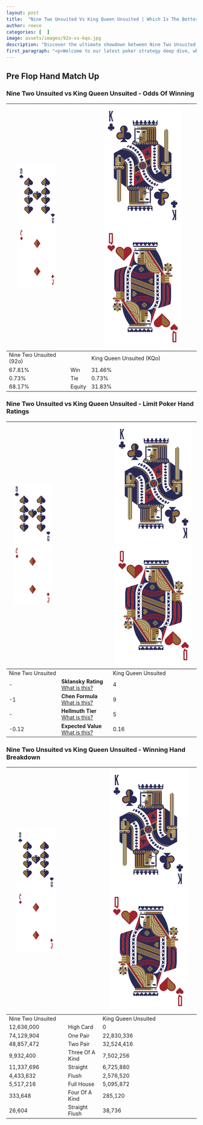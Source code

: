 ```yaml
---
layout: post
title:  "Nine Two Unsuited Vs King Queen Unsuited | Which Is The Better Hand In Poker? A Complete Guide"
author: reece
categories: [  ]
image: assets/images/92o-vs-kqo.jpg
description: "Discover the ultimate showdown between Nine Two Unsuited and King Queen Unsuited in poker! Uncover the odds, strategies, and scenarios where one hand triumphs over the other. Get ready to up your poker game with this thrilling analysis."
first_paragraph: "<p>Welcome to our latest poker strategy deep dive, where we're pitting two distinct hands against each other in a high-stakes showdown: Nine Two Unsuited vs King Queen Unsuited.</p><p>In the dynamic world of poker, every decision counts, and knowing which hand holds the upper hand is key to your success at the table.</p><p>In this article, we'll dissect these two hands, explore the scenarios where one dominates the other, and equip you with the knowledge to make strategic choices that can tip the odds in your favor.</p><p>Get ready to unravel the intriguing dynamics of these poker hands and elevate your game to new heights.</p>"
---
```




[comment]: # (sp0)

## Pre Flop Hand Match Up

<div class="table hand-ratings" markdown="1"> 



### Nine Two Unsuited vs King Queen Unsuited - Odds Of Winning


    
| ![image info](assets/images/hand1/9.png) ![image info](assets/images/hand1/2o.png) |  | ![image info](assets/images/hand2/K.png) ![image info](assets/images/hand2/Qo.png) |
| -------- | -------- | -------- |
| Nine Two Unsuited (92o) |  | King Queen Unsuited (KQo) |
| 67.81% | Win | 31.46% |
| 0.73% | Tie | 0.73% |
| 68.17% | Equity | 31.83% |




[comment]: # (sp1)



### Nine Two Unsuited vs King Queen Unsuited - Limit Poker Hand Ratings


    
| ![image info](assets/images/hand1/9.png) ![image info](assets/images/hand1/2o.png) |  | ![image info](assets/images/hand2/K.png) ![image info](assets/images/hand2/Qo.png) |
| -------- | -------- | -------- |
| Nine Two Unsuited |  | King Queen Unsuited |
| - | **Sklansky Rating** [What is this?](/sklansky-rating-explained) | 4 |
| -1 | **Chen Formula** [What is this?](/chen-formula-explained) | 9 |
| - | **Hellmuth Tier** [What is this?](/Hellmuth-tier-explained) | 5 |
| -0.12 | **Expected Value** [What is this?](/expected-value-explained) | 0.16 |




[comment]: # (sp2)



### Nine Two Unsuited vs King Queen Unsuited - Winning Hand Breakdown


    
| ![image info](assets/images/hand1/9.png) ![image info](assets/images/hand1/2o.png) |  | ![image info](assets/images/hand2/K.png) ![image info](assets/images/hand2/Qo.png) |
| -------- | -------- | -------- |
| Nine Two Unsuited |  | King Queen Unsuited |
| 12,636,000 | High Card | 0 |
| 74,129,904 | One Pair | 22,830,336 |
| 48,857,472 | Two Pair | 32,524,416 |
| 9,932,400 | Three Of A Kind | 7,502,256 |
| 11,337,696 | Straight | 6,725,880 |
| 4,433,832 | Flush | 2,576,520 |
| 5,517,216 | Full House | 5,095,872 |
| 333,648 | Four Of A Kind | 285,120 |
| 26,604 | Straight Flush | 38,736 |




[comment]: # (sp3)



</div>

[comment]: # (sp4)



[comment]: # (sp5)

